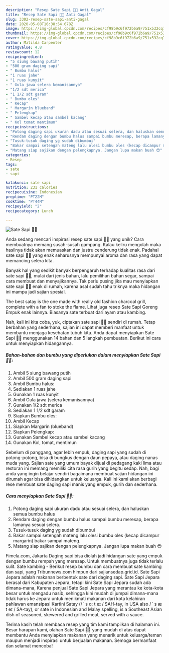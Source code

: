 ```yaml
---
description: "Resep Sate Sapi 🍡🍡 Anti Gagal"
title: "Resep Sate Sapi 🍡🍡 Anti Gagal"
slug: 3302-resep-sate-sapi-anti-gagal
date: 2020-05-08T16:38:54.678Z
image: https://img-global.cpcdn.com/recipes/cf98b9c6f972b6a9/751x532cq70/sate-sapi-🍡🍡-foto-resep-utama.jpg
thumbnail: https://img-global.cpcdn.com/recipes/cf98b9c6f972b6a9/751x532cq70/sate-sapi-🍡🍡-foto-resep-utama.jpg
cover: https://img-global.cpcdn.com/recipes/cf98b9c6f972b6a9/751x532cq70/sate-sapi-🍡🍡-foto-resep-utama.jpg
author: Matilda Carpenter
ratingvalue: 4.8
reviewcount: 12
recipeingredient:
- "5 siung bawang putih"
- "500 gram daging sapi"
- " Bumbu halus"
- "1 ruas jahe"
- "1 ruas kunyit"
- " Gula jawa selera kemanisannya"
- "1/2 sdt merica"
- "1 1/2 sdt garam"
- " Bumbu oles"
- " Kecap"
- " Margarin blueband"
- " Pelengkap"
- " Sambel kecap atau sambel kacang"
- " Kol tomat mentimun"
recipeinstructions:
- "Potong daging sapi ukuran dadu atau sesuai selera, dan haluskan semua bumbu halus"
- "Rendam daging dengan bumbu halus sampai bumbu meresap, berapa lamanya sesuai selera."
- "Tusuk-tusuk daging yg sudah dibumbui"
- "Bakar sampai setengah mateng lalu olesi bumbu oles (kecap dicampur margarin) bakar sampai mateng."
- "Matang siap sajikan dengan pelengkapnya. Jangan lupa makan buah 😍"
categories:
- Resep
tags:
- sate
- sapi

katakunci: sate sapi 
nutrition: 231 calories
recipecuisine: Indonesian
preptime: "PT22M"
cooktime: "PT44M"
recipeyield: "2"
recipecategory: Lunch

---
```



![Sate Sapi 🍡🍡](https://img-global.cpcdn.com/recipes/cf98b9c6f972b6a9/751x532cq70/sate-sapi-🍡🍡-foto-resep-utama.jpg)

Anda sedang mencari inspirasi resep sate sapi 🍡🍡 yang unik? Cara membuatnya memang susah-susah gampang. Kalau keliru mengolah maka hasilnya tidak akan memuaskan dan justru cenderung tidak enak. Padahal sate sapi 🍡🍡 yang enak seharusnya mempunyai aroma dan rasa yang dapat memancing selera kita.

Banyak hal yang sedikit banyak berpengaruh terhadap kualitas rasa dari sate sapi 🍡🍡, mulai dari jenis bahan, lalu pemilihan bahan segar, sampai cara membuat dan menyajikannya. Tak perlu pusing jika mau menyiapkan sate sapi 🍡🍡 enak di rumah, karena asal sudah tahu triknya maka hidangan ini mampu jadi sajian spesial.

The best satay is the one made with really old fashion charcoal grill, complete with a fan to stoke the flame. Lihat juga resep Sate Sapi Goreng Empuk enak lainnya. Biasanya sate terbuat dari ayam atau kambing.


Nah, kali ini kita coba, yuk, ciptakan sate sapi 🍡🍡 sendiri di rumah. Tetap berbahan yang sederhana, sajian ini dapat memberi manfaat untuk membantu menjaga kesehatan tubuh kita. Anda dapat menyiapkan Sate Sapi 🍡🍡 menggunakan 14 bahan dan 5 langkah pembuatan. Berikut ini cara untuk menyiapkan hidangannya.

<!--inarticleads1-->

##### Bahan-bahan dan bumbu yang diperlukan dalam menyiapkan Sate Sapi 🍡🍡:

1. Ambil 5 siung bawang putih
1. Ambil 500 gram daging sapi
1. Ambil  Bumbu halus:
1. Sediakan 1 ruas jahe
1. Gunakan 1 ruas kunyit
1. Ambil  Gula jawa (selera kemanisannya)
1. Gunakan 1/2 sdt merica
1. Sediakan 1 1/2 sdt garam
1. Siapkan  Bumbu oles:
1. Ambil  Kecap
1. Siapkan  Margarin (blueband)
1. Siapkan  Pelengkap:
1. Gunakan  Sambel kecap atau sambel kacang
1. Gunakan  Kol, tomat, mentimun


Sebelum di panggang, agar lebih empuk, daging sapi yang sudah di potong-potong, bisa di bungkus dengan daun pepaya, atau daging nanas muda yang. Sajian sate yang umum bayak dijual di pedagang kaki lima atau restoran ini memang memiliki cita rasa gurih yang begitu sedap. Nah, bagi anda yang ingin belajar sendiri bagaimana membuat sajian hidangan ini dirumah agar bisa dihidangkan untuk keluarga. Kali ini kami akan berbagi rese membuat sate daging sapi manis yang empuk, gurih dan sederhana. 

<!--inarticleads2-->

##### Cara menyiapkan Sate Sapi 🍡🍡:

1. Potong daging sapi ukuran dadu atau sesuai selera, dan haluskan semua bumbu halus
1. Rendam daging dengan bumbu halus sampai bumbu meresap, berapa lamanya sesuai selera.
1. Tusuk-tusuk daging yg sudah dibumbui
1. Bakar sampai setengah mateng lalu olesi bumbu oles (kecap dicampur margarin) bakar sampai mateng.
1. Matang siap sajikan dengan pelengkapnya. Jangan lupa makan buah 😍


Fimela.com, Jakarta Daging sapi bisa diolah jadi hidangan sate yang empuk dengan bumbu rempah yang meresap. Untuk membuatnya juga tidak terlalu sulit. Sate kambing - Berikut resep bumbu dan cara membuat sate kambing dan sapi, yang Tribunnews.com himpun dari sajiansedap.grid.id. Sate Sapi Jepara adalah makanan berbentuk sate dari daging sapi. Sate Sapi Jepara berasal dari Kabupaten Jepara, tetapi kini Sate Sapi Jepara sudah ada dimana-mana, Karena penjual Sate Sapi Jepara yang merantau ke kota-kota besar untuk mengadu nasib, sehingga kini mudah di jumpai dimana-mana tidak harus ke Jepara untuk menikmati makanan dari kota kelahiran pahlawan emansipasi Kartini Satay (/ ˈ s ɑː t eɪ / SAH-tay, in USA also / ˈ s æ t eɪ / SA-tay), or sate in Indonesian and Malay spelling, is a Southeast Asian dish of seasoned, skewered and grilled meat, served with a sauce. 

Terima kasih telah membaca resep yang tim kami tampilkan di halaman ini. Besar harapan kami, olahan Sate Sapi 🍡🍡 yang mudah di atas dapat membantu Anda menyiapkan makanan yang menarik untuk keluarga/teman maupun menjadi inspirasi untuk berjualan makanan. Semoga bermanfaat dan selamat mencoba!

